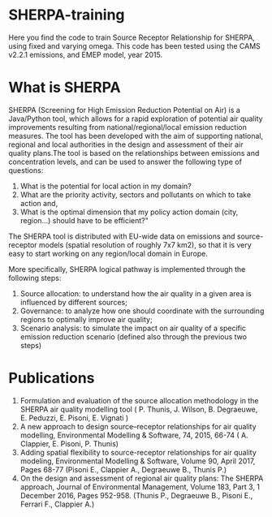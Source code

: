 # SHERPA-training
Here you find the code to train Source Receptor Relationship for SHERPA, using fixed and varying omega.
This code has been tested using the CAMS v2.2.1 emissions, and EMEP model, year 2015.

# What is SHERPA
SHERPA (Screening for High Emission Reduction Potential on Air) is a Java/Python tool, which allows for a rapid exploration of potential air quality improvements resulting from national/regional/local emission reduction measures. The tool has been developed with the aim of supporting national, regional and local authorities in the design and assessment of their air quality plans.The tool is based on the relationships between emissions and concentration levels, and can be used to answer the following type of questions:
1) What is the potential for local action in my domain?
2) What are the priority activity, sectors and pollutants on which to take action and,
3) What is the optimal dimension that my policy action domain (city, region…) should have to be efficient?"

The SHERPA tool is distributed with EU-wide data on emissions and source-receptor models (spatial resolution of roughly 7x7 km2), so that it is very easy to start working on any region/local domain in Europe.

More specifically, SHERPA logical pathway is implemented through the following steps:
1) Source allocation: to understand how the air quality in a given area is influenced by different sources;
2) Governance: to analyze how one should coordinate with the surrounding regions to optimally improve air quality;
3) Scenario analysis: to simulate the impact on air quality of a specific emission reduction scenario (defined also through the previous two steps)

# Publications
1) Formulation and evaluation of the source allocation methodology in the SHERPA air quality modelling tool ( P. Thunis, J. Wilson, B. Degraeuwe, E. Peduzzi, E. Pisoni, E. Vignati )
2) A new approach to design source–receptor relationships for air quality modelling, Environmental Modelling & Software, 74, 2015, 66-74 ( A. Clappier, E. Pisoni, P. Thunis)
3) Adding spatial flexibility to source-receptor relationships for air quality modeling, Environmental Modelling & Software, Volume 90, April 2017, Pages 68-77 (Pisoni E., Clappier A., Degraeuwe B., Thunis P.)
4) On the design and assessment of regional air quality plans: The SHERPA approach, Journal of Environmental Management, Volume 183, Part 3, 1 December 2016, Pages 952-958. (Thunis P., Degraeuwe B., Pisoni E., Ferrari F., Clappier A.)
